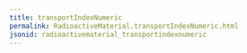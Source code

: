 ```yaml
---
title: transportIndexNumeric
permalink: RadioactiveMaterial.transportIndexNumeric.html
jsonid: radioactivematerial_transportindexnumeric
---
```

